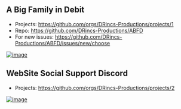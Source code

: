 ## A Big Family in Debit
* Projects: https://github.com/orgs/DRincs-Productions/projects/1
* Repo: https://github.com/DRincs-Productions/ABFD
* For new issues: https://github.com/DRincs-Productions/ABFD/issues/new/choose

[![image](https://user-images.githubusercontent.com/67595890/212488654-6a435e5f-0270-40ad-b37d-ac4f31c2e8d8.png)](https://github.com/orgs/DRincs-Productions/projects/1)

## WebSite Social Support Discord
* Projects: https://github.com/orgs/DRincs-Productions/projects/2

[![image](https://user-images.githubusercontent.com/67595890/212488765-10a26a4d-a64a-41d1-a978-897111e9d446.png)](https://github.com/orgs/DRincs-Productions/projects/2)
